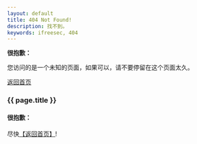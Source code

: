 ```yaml
---
layout: default
title: 404 Not Found!
description: 找不到。
keywords: ifreesec, 404
---
```


****很抱歉：****

您访问的是一个未知的页面，如果可以，请不要停留在这个页面太久。

[返回首页]({{site.url}})

<article class="main-article main-article-page">
    <div class="violet-title">
        <h3 class="violet-title-item">{{ page.title }}</h3>
    </div>
    <div class="violet-post">
        <div class="main-article-contant">
            <h4>很抱歉：</h4>
            <p></p>
            <p>尽快<a href="{{site.url}}">【返回首页】</a>!</p>
        </div>
    </div>
</article>